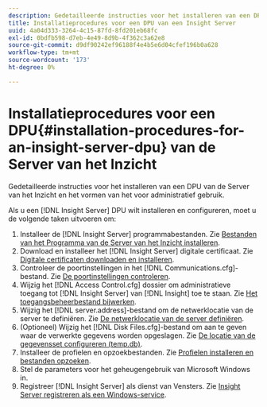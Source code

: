 ```yaml
---
description: Gedetailleerde instructies voor het installeren van een DPU van de Server van het Inzicht en het vormen van het voor administratief gebruik.
title: Installatieprocedures voor een DPU van een Insight Server
uuid: 4a04d333-3264-4c15-87fd-8fd201eb68fc
exl-id: 0bdfb598-d7eb-4e49-8d9b-4f362c3a62e8
source-git-commit: d9df90242ef96188f4e4b5e6d04cfef196b0a628
workflow-type: tm+mt
source-wordcount: '173'
ht-degree: 0%

---
```


# Installatieprocedures voor een DPU{#installation-procedures-for-an-insight-server-dpu} van de Server van het Inzicht

Gedetailleerde instructies voor het installeren van een DPU van de Server van het Inzicht en het vormen van het voor administratief gebruik.

Als u een [!DNL Insight Server] DPU wilt installeren en configureren, moet u de volgende taken uitvoeren om:

1. Installeer de [!DNL Insight Server] programmabestanden. Zie [Bestanden van het Programma van de Server van het Inzicht installeren](../../../../home/c-inst-svr/c-install-ins-svr/t-install-proc-inst-svr-dpu/t-install-prgm-files.md#task-1e6251fd39714186baa40d38f23d0088).
1. Download en installeer het [!DNL Insight Server] digitale certificaat. Zie [Digitale certificaten downloaden en installeren](../../../../home/c-inst-svr/c-install-ins-svr/t-install-proc-inst-svr-dpu/c-dnld-dgtl-cert/c-dnld-dgtl-cert.md#concept-4f79c240492f4e52b6375b4b3bbefa17).
1. Controleer de poortinstellingen in het [!DNL Communications.cfg]-bestand. Zie [De poortinstellingen controleren](../../../../home/c-inst-svr/c-install-ins-svr/t-install-proc-inst-svr-dpu/t-chk-pt-stgs.md#task-a91191b0a19e4437aa535a27c734ae64).
1. Wijzig het [!DNL Access Control.cfg] dossier om administratieve toegang tot [!DNL Insight Server] van [!DNL Insight] toe te staan. Zie [Het toegangsbeheerbestand bijwerken](../../../../home/c-inst-svr/c-install-ins-svr/t-install-proc-inst-svr-dpu/c-updt-accss-ctrl-file.md#concept-fb9aa0c0e0664c018528f56d01c4808d).
1. Wijzig het [!DNL server.address]-bestand om de netwerklocatie van de server te definiëren. Zie [De netwerklocatie van de server definiëren](../../../../home/c-inst-svr/c-install-ins-svr/t-install-proc-inst-svr-dpu/c-svrs-ntwk-loc/c-svrs-ntwk-loc.md#concept-87dd2aa3448c415ca1285bc445a8c649).
1. (Optioneel) Wijzig het [!DNL Disk Files.cfg]-bestand om aan te geven waar de verwerkte gegevens worden opgeslagen. Zie [De locatie van de gegevensset configureren (temp.db)](../../../../home/c-inst-svr/c-install-ins-svr/t-install-proc-inst-svr-dpu/t-cfg-loc-dtst.md#task-f645eefecb154e679acbb480a07c1f0e).
1. Installeer de profielen en opzoekbestanden. Zie [Profielen installeren en bestanden opzoeken](../../../../home/c-inst-svr/c-install-ins-svr/t-install-proc-inst-svr-dpu/c-install-prof-lkup-files.md#concept-1631895d09a14dc99316bf8cf166fdfc).
1. Stel de parameters voor het geheugengebruik van Microsoft Windows in.
1. Registreer [!DNL Insight Server] als dienst van Vensters. Zie [Insight Server registreren als een Windows-service](../../../../home/c-inst-svr/c-install-ins-svr/t-install-proc-inst-svr-dpu/c-reg-wdws-svc.md#concept-f2c7aa891d544a2595aa01d0d796a540).
